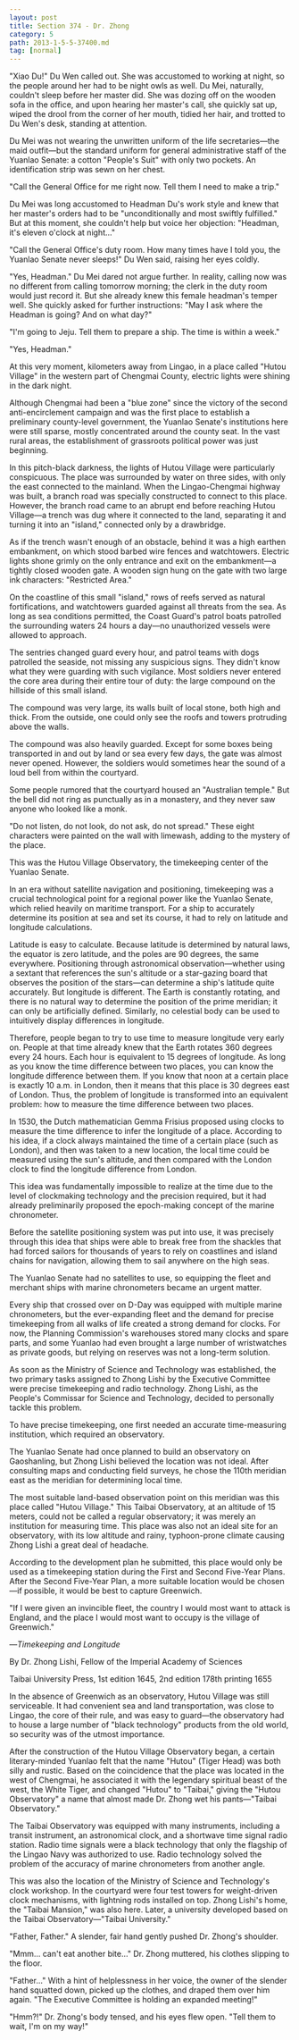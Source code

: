 ```yaml
---
layout: post
title: Section 374 - Dr. Zhong
category: 5
path: 2013-1-5-5-37400.md
tag: [normal]
---
```


"Xiao Du!" Du Wen called out. She was accustomed to working at night, so the people around her had to be night owls as well. Du Mei, naturally, couldn't sleep before her master did. She was dozing off on the wooden sofa in the office, and upon hearing her master's call, she quickly sat up, wiped the drool from the corner of her mouth, tidied her hair, and trotted to Du Wen's desk, standing at attention.

Du Mei was not wearing the unwritten uniform of the life secretaries—the maid outfit—but the standard uniform for general administrative staff of the Yuanlao Senate: a cotton "People's Suit" with only two pockets. An identification strip was sewn on her chest.

"Call the General Office for me right now. Tell them I need to make a trip."

Du Mei was long accustomed to Headman Du's work style and knew that her master's orders had to be "unconditionally and most swiftly fulfilled." But at this moment, she couldn't help but voice her objection: "Headman, it's eleven o'clock at night..."

"Call the General Office's duty room. How many times have I told you, the Yuanlao Senate never sleeps!" Du Wen said, raising her eyes coldly.

"Yes, Headman." Du Mei dared not argue further. In reality, calling now was no different from calling tomorrow morning; the clerk in the duty room would just record it. But she already knew this female headman's temper well. She quickly asked for further instructions: "May I ask where the Headman is going? And on what day?"

"I'm going to Jeju. Tell them to prepare a ship. The time is within a week."

"Yes, Headman."

At this very moment, kilometers away from Lingao, in a place called "Hutou Village" in the western part of Chengmai County, electric lights were shining in the dark night.

Although Chengmai had been a "blue zone" since the victory of the second anti-encirclement campaign and was the first place to establish a preliminary county-level government, the Yuanlao Senate's institutions here were still sparse, mostly concentrated around the county seat. In the vast rural areas, the establishment of grassroots political power was just beginning.

In this pitch-black darkness, the lights of Hutou Village were particularly conspicuous. The place was surrounded by water on three sides, with only the east connected to the mainland. When the Lingao-Chengmai highway was built, a branch road was specially constructed to connect to this place. However, the branch road came to an abrupt end before reaching Hutou Village—a trench was dug where it connected to the land, separating it and turning it into an "island," connected only by a drawbridge.

As if the trench wasn't enough of an obstacle, behind it was a high earthen embankment, on which stood barbed wire fences and watchtowers. Electric lights shone grimly on the only entrance and exit on the embankment—a tightly closed wooden gate. A wooden sign hung on the gate with two large ink characters: "Restricted Area."

On the coastline of this small "island," rows of reefs served as natural fortifications, and watchtowers guarded against all threats from the sea. As long as sea conditions permitted, the Coast Guard's patrol boats patrolled the surrounding waters 24 hours a day—no unauthorized vessels were allowed to approach.

The sentries changed guard every hour, and patrol teams with dogs patrolled the seaside, not missing any suspicious signs. They didn't know what they were guarding with such vigilance. Most soldiers never entered the core area during their entire tour of duty: the large compound on the hillside of this small island.

The compound was very large, its walls built of local stone, both high and thick. From the outside, one could only see the roofs and towers protruding above the walls.

The compound was also heavily guarded. Except for some boxes being transported in and out by land or sea every few days, the gate was almost never opened. However, the soldiers would sometimes hear the sound of a loud bell from within the courtyard.

Some people rumored that the courtyard housed an "Australian temple." But the bell did not ring as punctually as in a monastery, and they never saw anyone who looked like a monk.

"Do not listen, do not look, do not ask, do not spread." These eight characters were painted on the wall with limewash, adding to the mystery of the place.

This was the Hutou Village Observatory, the timekeeping center of the Yuanlao Senate.

In an era without satellite navigation and positioning, timekeeping was a crucial technological point for a regional power like the Yuanlao Senate, which relied heavily on maritime transport. For a ship to accurately determine its position at sea and set its course, it had to rely on latitude and longitude calculations.

Latitude is easy to calculate. Because latitude is determined by natural laws, the equator is zero latitude, and the poles are 90 degrees, the same everywhere. Positioning through astronomical observation—whether using a sextant that references the sun's altitude or a star-gazing board that observes the position of the stars—can determine a ship's latitude quite accurately. But longitude is different. The Earth is constantly rotating, and there is no natural way to determine the position of the prime meridian; it can only be artificially defined. Similarly, no celestial body can be used to intuitively display differences in longitude.

Therefore, people began to try to use time to measure longitude very early on. People at that time already knew that the Earth rotates 360 degrees every 24 hours. Each hour is equivalent to 15 degrees of longitude. As long as you know the time difference between two places, you can know the longitude difference between them. If you know that noon at a certain place is exactly 10 a.m. in London, then it means that this place is 30 degrees east of London. Thus, the problem of longitude is transformed into an equivalent problem: how to measure the time difference between two places.

In 1530, the Dutch mathematician Gemma Frisius proposed using clocks to measure the time difference to infer the longitude of a place. According to his idea, if a clock always maintained the time of a certain place (such as London), and then was taken to a new location, the local time could be measured using the sun's altitude, and then compared with the London clock to find the longitude difference from London.

This idea was fundamentally impossible to realize at the time due to the level of clockmaking technology and the precision required, but it had already preliminarily proposed the epoch-making concept of the marine chronometer.

Before the satellite positioning system was put into use, it was precisely through this idea that ships were able to break free from the shackles that had forced sailors for thousands of years to rely on coastlines and island chains for navigation, allowing them to sail anywhere on the high seas.

The Yuanlao Senate had no satellites to use, so equipping the fleet and merchant ships with marine chronometers became an urgent matter.

Every ship that crossed over on D-Day was equipped with multiple marine chronometers, but the ever-expanding fleet and the demand for precise timekeeping from all walks of life created a strong demand for clocks. For now, the Planning Commission's warehouses stored many clocks and spare parts, and some Yuanlao had even brought a large number of wristwatches as private goods, but relying on reserves was not a long-term solution.

As soon as the Ministry of Science and Technology was established, the two primary tasks assigned to Zhong Lishi by the Executive Committee were precise timekeeping and radio technology. Zhong Lishi, as the People's Commissar for Science and Technology, decided to personally tackle this problem.

To have precise timekeeping, one first needed an accurate time-measuring institution, which required an observatory.

The Yuanlao Senate had once planned to build an observatory on Gaoshanling, but Zhong Lishi believed the location was not ideal. After consulting maps and conducting field surveys, he chose the 110th meridian east as the meridian for determining local time.

The most suitable land-based observation point on this meridian was this place called "Hutou Village." This Taibai Observatory, at an altitude of 15 meters, could not be called a regular observatory; it was merely an institution for measuring time. This place was also not an ideal site for an observatory, with its low altitude and rainy, typhoon-prone climate causing Zhong Lishi a great deal of headache.

According to the development plan he submitted, this place would only be used as a timekeeping station during the First and Second Five-Year Plans. After the Second Five-Year Plan, a more suitable location would be chosen—if possible, it would be best to capture Greenwich.

"If I were given an invincible fleet, the country I would most want to attack is England, and the place I would most want to occupy is the village of Greenwich."

—*Timekeeping and Longitude*

By Dr. Zhong Lishi, Fellow of the Imperial Academy of Sciences

Taibai University Press, 1st edition 1645, 2nd edition 178th printing 1655

In the absence of Greenwich as an observatory, Hutou Village was still serviceable. It had convenient sea and land transportation, was close to Lingao, the core of their rule, and was easy to guard—the observatory had to house a large number of "black technology" products from the old world, so security was of the utmost importance.

After the construction of the Hutou Village Observatory began, a certain literary-minded Yuanlao felt that the name "Hutou" (Tiger Head) was both silly and rustic. Based on the coincidence that the place was located in the west of Chengmai, he associated it with the legendary spiritual beast of the west, the White Tiger, and changed "Hutou" to "Taibai," giving the "Hutou Observatory" a name that almost made Dr. Zhong wet his pants—"Taibai Observatory."

The Taibai Observatory was equipped with many instruments, including a transit instrument, an astronomical clock, and a shortwave time signal radio station. Radio time signals were a black technology that only the flagship of the Lingao Navy was authorized to use. Radio technology solved the problem of the accuracy of marine chronometers from another angle.

This was also the location of the Ministry of Science and Technology's clock workshop. In the courtyard were four test towers for weight-driven clock mechanisms, with lightning rods installed on top. Zhong Lishi's home, the "Taibai Mansion," was also here. Later, a university developed based on the Taibai Observatory—"Taibai University."

"Father, Father." A slender, fair hand gently pushed Dr. Zhong's shoulder.

"Mmm... can't eat another bite..." Dr. Zhong muttered, his clothes slipping to the floor.

"Father..." With a hint of helplessness in her voice, the owner of the slender hand squatted down, picked up the clothes, and draped them over him again. "The Executive Committee is holding an expanded meeting!"

"Hmm?!" Dr. Zhong's body tensed, and his eyes flew open. "Tell them to wait, I'm on my way!"